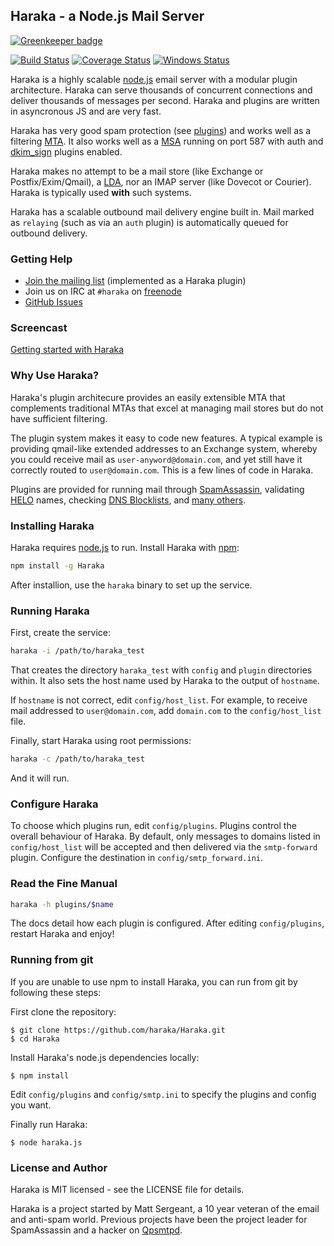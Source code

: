 
Haraka - a Node.js Mail Server
------------------------------

[![Greenkeeper badge](https://badges.greenkeeper.io/haraka/Haraka.svg)](https://greenkeeper.io/)

[![Build Status][ci-img]][ci-url]
[![Coverage Status][cov-img]][cov-url]
[![Windows Status][ci-win-img]][ci-win-url]


Haraka is a highly scalable [node.js][1] email server with a modular
plugin architecture. Haraka can serve thousands of concurrent connections
and deliver thousands of messages per second. Haraka and plugins are written
in asyncronous JS and are very fast.

Haraka has very good spam protection (see [plugins][4]) and works
well as a filtering [MTA][3]. It also works well as a [MSA][5] running on
port 587 with auth and [dkim_sign][6] plugins enabled.

Haraka makes no attempt to be a mail store (like Exchange or Postfix/Exim/Qmail),
a [LDA][7], nor an IMAP server (like Dovecot or Courier). Haraka is
typically used **with** such systems.

Haraka has a scalable outbound mail delivery engine built in. Mail
marked as `relaying` (such as via an `auth` plugin) is automatically
queued for outbound delivery.

### Getting Help

* [Join the mailing list][8] (implemented as a Haraka plugin)
* Join us on IRC at `#haraka` on [freenode][14]
* [GitHub Issues](https://github.com/haraka/Haraka/issues)


### Screencast

[Getting started with Haraka][2]

### Why Use Haraka?

Haraka's plugin architecure provides an easily extensible MTA that
complements traditional MTAs that excel at managing mail stores but do
not have sufficient filtering.

The plugin system makes it easy to code new features. A typical example
is providing qmail-like extended addresses to an Exchange system,
whereby you could receive mail as `user-anyword@domain.com`, and yet
still have it correctly routed to `user@domain.com`. This is a few lines of
code in Haraka.

Plugins are provided for running mail through [SpamAssassin][9], validating
[HELO][10] names, checking [DNS Blocklists][11], and [many others][12].


### Installing Haraka

Haraka requires [node.js][1] to run. Install Haraka with [npm][2]:

```sh
npm install -g Haraka
```

After installion, use the `haraka` binary to set up the service.

### Running Haraka

First, create the service:

```sh
haraka -i /path/to/haraka_test
```

That creates the directory `haraka_test` with `config` and `plugin`
directories within. It also sets the host name used by Haraka
to the output of `hostname`.

If `hostname` is not correct, edit `config/host_list`. For example,
to receive mail addressed to `user@domain.com`, add `domain.com` to the
`config/host_list` file.

Finally, start Haraka using root permissions:

```sh
haraka -c /path/to/haraka_test
```

And it will run.

### Configure Haraka

To choose which plugins run, edit `config/plugins`. Plugins control the
overall behaviour of Haraka. By default, only messages to domains listed
in `config/host_list` will be accepted and then delivered via the
`smtp-forward` plugin. Configure the destination in `config/smtp_forward.ini`.


### Read the Fine Manual

```sh
haraka -h plugins/$name
```

The docs detail how each plugin is configured. After editing
`config/plugins`, restart Haraka and enjoy!


### Running from git

If you are unable to use npm to install Haraka, you can run from git by
following these steps:

First clone the repository:

    $ git clone https://github.com/haraka/Haraka.git
    $ cd Haraka

Install Haraka's node.js dependencies locally:

    $ npm install

Edit `config/plugins` and `config/smtp.ini` to specify the plugins and
config you want.

Finally run Haraka:

    $ node haraka.js

### License and Author

Haraka is MIT licensed - see the LICENSE file for details.

Haraka is a project started by Matt Sergeant, a 10 year veteran of the email
and anti-spam world. Previous projects have been the project leader for
SpamAssassin and a hacker on [Qpsmtpd][13].

[1]: http://nodejs.org/
[2]: http://youtu.be/6twKXMAsPsw
[3]: http://en.wikipedia.org/wiki/Message_transfer_agent
[4]: https://haraka.github.io/manual.html
[5]: http://en.wikipedia.org/wiki/Mail_submission_agent
[6]: https://github.com/haraka/Haraka/blob/master/docs/plugins/dkim_sign.md
[7]: https://en.wikipedia.org/wiki/Mail_delivery_agent
[8]: mailto:haraka-sub@harakamail.com
[9]: https://haraka.github.io/manual/plugins/spamassassin.html
[10]: https://haraka.github.io/manual/plugins/helo.checks.html
[11]: https://haraka.github.io/manual/plugins/dnsbl.html
[12]: https://github.com/haraka/Haraka/tree/master/plugins
[13]: https://github.com/smtpd/qpsmtpd/
[14]: https://freenode.net/irc_servers.shtml

[ci-img]: https://travis-ci.org/haraka/Haraka.svg?branch=master
[ci-url]: https://travis-ci.org/haraka/Haraka
[cov-img]: https://codecov.io/github/haraka/Haraka/coverage.svg
[cov-url]: https://codecov.io/github/haraka/Haraka?branch=master
[ci-win-img]: https://ci.appveyor.com/api/projects/status/g29l24w7qwoam47f?svg=true
[ci-win-url]: https://ci.appveyor.com/project/msimerson/haraka-pa8a5
